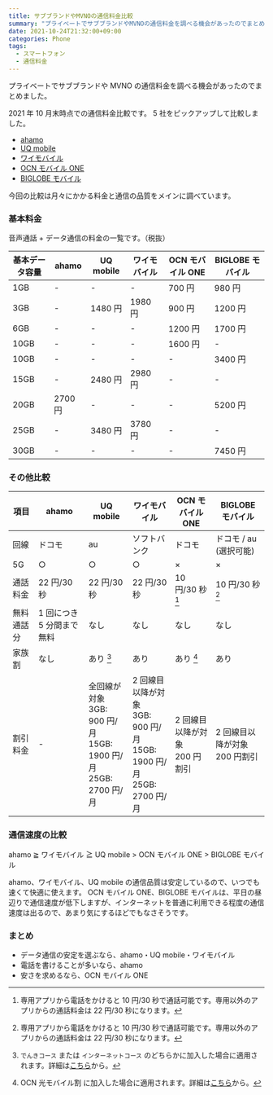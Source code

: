 ```yaml
---
title: サブブランドやMVNOの通信料金比較
summary: "プライベートでサブブランドやMVNOの通信料金を調べる機会があったのでまとめました。"
date: 2021-10-24T21:32:00+09:00
categories: Phone
tags:
  - スマートフォン
  - 通信料金
---
```


プライベートでサブブランドや MVNO の通信料金を調べる機会があったのでまとめました。

2021 年 10 月末時点での通信料金比較です。
5 社をピックアップして比較しました。

- [ahamo](https://ahamo.com/index.html)
- [UQ mobile](https://www.uqwimax.jp/mobile/)
- [ワイモバイル](https://www.ymobile.jp/)
- [OCN モバイル ONE](https://www.ntt.com/personal/services/mobile/one.html)
- [BIGLOBE モバイル](https://join.biglobe.ne.jp/mobile/?cl=head_logo_mobile)

今回の比較は月々にかかる料金と通信の品質をメインに調べています。

### 基本料金

音声通話 + データ通信の料金の一覧です。（税抜）

| 基本データ容量 | ahamo   | UQ mobile | ワイモバイル | OCN モバイル ONE | BIGLOBE モバイル |
| -------------- | ------- | --------- | ------------ | ---------------- | ---------------- |
| 1GB            | -       | -         | -            | 700 円           | 980 円           |
| 3GB            | -       | 1480 円   | 1980 円      | 900 円           | 1200 円          |
| 6GB            | -       | -         | -            | 1200 円          | 1700 円          |
| 10GB           | -       | -         | -            | 1600 円          | -                |
| 10GB           | -       | -         | -            | -                | 3400 円          |
| 15GB           | -       | 2480 円   | 2980 円      | -                | -                |
| 20GB           | 2700 円 | -         | -            | -                | 5200 円          |
| 25GB           | -       | 3480 円   | 3780 円      | -                | -                |
| 30GB           | -       | -         | -            | -                | 7450 円          |

### その他比較

| 項目       | ahamo                     | UQ mobile                                                                       | ワイモバイル                                                                          | OCN モバイル ONE                    | BIGLOBE モバイル                    |
| ---------- | ------------------------- | ------------------------------------------------------------------------------- | ------------------------------------------------------------------------------------- | ----------------------------------- | ----------------------------------- |
| 回線       | ドコモ                    | au                                                                              | ソフトバンク                                                                          | ドコモ                              | ドコモ / au (選択可能)              |
| 5G         | ○                         | ○                                                                               | ○                                                                                     | ×                                   | ×                                   |
| 通話料金   | 22 円/30 秒               | 22 円/30 秒                                                                     | 22 円/30 秒                                                                           | 10 円/30 秒 [^1]                    | 10 円/30 秒 [^1]                    |
| 無料通話分 | 1 回につき 5 分間まで無料 | なし                                                                            | なし                                                                                  | なし                                | なし                                |
| 家族割     | なし                      | あり [^2]                                                                       | あり                                                                                  | あり [^3]                           | あり                                |
| 割引料金   | -                         | 全回線が対象 <br/> 3GB: 900 円/月 <br/> 15GB: 1900 円/月 <br/> 25GB: 2700 円/月 | 2 回線目以降が対象 <br/> 3GB: 900 円/月 <br/> 15GB: 1900 円/月 <br/> 25GB: 2700 円/月 | 2 回線目以降が対象 <br/> 200 円割引 | 2 回線目以降が対象 <br/> 200 円割引 |

[^1]: 専用アプリから電話をかけると 10 円/30 秒で通話可能です。専用以外のアプリからの通話料金は 22 円/30 秒になります。
[^2]: `でんきコース` または `インターネットコース` のどちらかに加入した場合に適用されます。詳細は[こちら](https://www.uqwimax.jp/mobile/newplan/?tbp_ptn=SetMobileDefault&tbp_num=1&tbp_idx=1)から。
[^3]: OCN 光モバイル割 に加入した場合に適用されます。詳細は[こちら](https://www.ntt.com/personal/services/mobile/one/common/hikari-mobile.html)から。

### 通信速度の比較

ahamo ≧ ワイモバイル ≧ UQ mobile > OCN モバイル ONE > BIGLOBE モバイル

ahamo、ワイモバイル、UQ mobile の通信品質は安定しているので、いつでも速くて快適に使えます。
OCN モバイル ONE、BIGLOBE モバイルは、平日の昼辺りで通信速度が低下しますが、インターネットを普通に利用できる程度の通信速度は出るので、あまり気にするほどでもなさそうです。

### まとめ

- データ通信の安定を選ぶなら、ahamo・UQ mobile・ワイモバイル
- 電話を書けることが多いなら、ahamo
- 安さを求めるなら、OCN モバイル ONE
